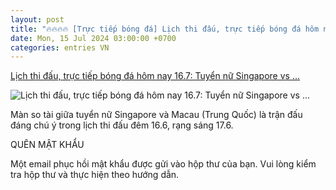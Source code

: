 ```yaml
---
layout: post
title: "🔥🔥🔥🔥 [Trực tiếp bóng đá] Lịch thi đấu, trực tiếp bóng đá hôm nay 16.7: Tuyển nữ Singapore vs ..."
date: Mon, 15 Jul 2024 03:00:00 +0700
categories: entries VN
---
```

[Lịch thi đấu, trực tiếp bóng đá hôm nay 16.7: Tuyển nữ Singapore vs ...](https://laodong.vn/lich-thi-dau/lich-thi-dau-truc-tiep-bong-da-hom-nay-167-tuyen-nu-singapore-vs-macau-trung-quoc-1366876.ldo)

![Lịch thi đấu, trực tiếp bóng đá hôm nay 16.7: Tuyển nữ Singapore vs ...](https://media-cdn-v2.laodong.vn/storage/newsportal/2024/7/15/1366876/Singapore.jpg?w=800&h=420&crop=auto&scale=both)

Màn so tài giữa tuyển nữ Singapore và Macau (Trung Quốc) là trận đấu đáng chú ý trong lịch thi đấu đêm 16.6, rạng sáng 17.6.

QUÊN MẬT KHẨU

Một email phục hồi mật khẩu được gửi vào hộp thư của bạn. Vui lòng kiểm tra hộp thư và thực hiện theo hướng dẫn.

